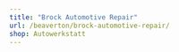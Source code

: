 ```yaml
---
title: "Brock Automotive Repair"
url: /beaverton/brock-automotive-repair/
shop: Autowerkstatt
---
```

